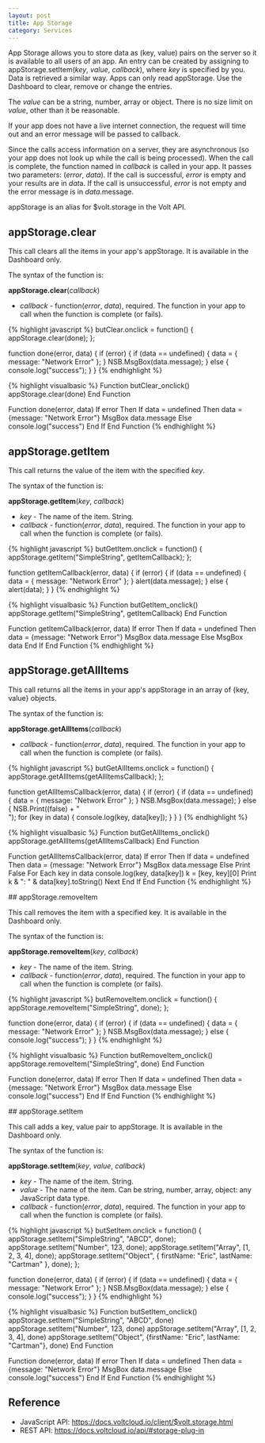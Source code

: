 ```yaml
---
layout: post
title: App Storage
category: Services
---
```


App Storage allows you to store data as (key, value) pairs on the server so it is available to all users of an app. An entry can be created by assigning to appStorage.setItem(*key*, *value*, *callback*), where *key* is specified by you. Data is retrieved a similar way. Apps can only read appStorage. Use the Dashboard to clear, remove or change the entries.

The *value* can be a string, number, array or object. There is no size limit on *value*, other than it be reasonable.

If your app does not have a live internet connection, the request will time out and an error message will be passed to callback.

Since the calls access information on a server, they are asynchronous (so your app does not look up while the call is being processed). When the call is complete, the function named in *callback* is called in your app. It passes two parameters: (*error*, *data*). If the call is successful, *error* is empty and your results are in *dat*a. If the call is unsuccessful, *error* is not empty and the error message is in *data*.message.

appStorage is an alias for $volt.storage in the Volt API.

## appStorage.clear

This call clears all the items in your app's appStorage. It is available in the Dashboard only.

The syntax of the function is:

**appStorage.clear**(*callback*)

* *callback* - function(*error*, *data*), required. The function in your app to call when the function is complete (or fails).

<div class="code-tabs" data-languages="JavaScript,BASIC">

{% highlight javascript %}
butClear.onclick = function() {
    appStorage.clear(done);
};

function done(error, data) {
    if (error) {
        if (data == undefined) {
            data = {
                message: "Network Error"
            };
        }
        NSB.MsgBox(data.message);
    } else {
        console.log("success");
    }
}
{% endhighlight %}

{% highlight visualbasic %}
Function butClear_onclick()
  appStorage.clear(done)
End Function

Function done(error, data)
  If error Then
    If data = undefined Then data = {message: "Network Error"}
    MsgBox data.message
  Else
    console.log("success")
  End If
End Function
{% endhighlight %}

</div>

## appStorage.getItem

This call returns the value of the item with the specified *key*.

The syntax of the function is:

**appStorage.getItem**(*key*, *callback*)

* *key* - The name of the item. String.
* *callback* - function(*error*, *data*), required. The function in your app to call when the function is complete (or fails).

<div class="code-tabs" data-languages="JavaScript,BASIC">

{% highlight javascript %}
butGetItem.onclick = function() {
    appStorage.getItem("SimpleString", getItemCallback);
};

function getItemCallback(error, data) {
    if (error) {
        if (data == undefined) {
            data = {
                message: "Network Error"
            };
        }
        alert(data.message);
    } else {
        alert(data);
    }
}
{% endhighlight %}

{% highlight visualbasic %}
Function butGetItem_onclick()
  appStorage.getItem("SimpleString", getItemCallback)
End Function

Function getItemCallback(error, data) 
  If error Then
    If data = undefined Then data = {message: "Network Error"}
    MsgBox data.message
  Else
    MsgBox data
  End If
End Function
{% endhighlight %}

</div>

## appStorage.getAllItems

This call returns all the items in your app's appStorage in an array of {key, value} objects.

The syntax of the function is:

**appStorage.getAllItems**(*callback*)

* *callback* - function(*error*, *data*), required. The function in your app to call when the function is complete (or fails).

<div class="code-tabs" data-languages="JavaScript,BASIC">

{% highlight javascript %}
butGetAllItems.onclick = function() {
    appStorage.getAllItems(getAllItemsCallback);
};

function getAllItemsCallback(error, data) {
    if (error) {
        if (data == undefined) {
            data = {
                message: "Network Error"
            };
        }
        NSB.MsgBox(data.message);
    } else {
        NSB.Print((false) + "<br>");
        for (key in data) {
            console.log(key, data[key]);
        }
    }
}
{% endhighlight %}

{% highlight visualbasic %}
Function butGetAllItems_onclick()
  appStorage.getAllItems(getAllItemsCallback)
End Function

Function getAllItemsCallback(error, data) 
  If error Then
    If data = undefined Then data = {message: "Network Error"}
    MsgBox data.message
  Else
    Print False
    For Each key in data
      console.log(key, data[key])
      k = [key, key][0]
      Print k & ": " & data[key].toString()
    Next
    End If
End Function
{% endhighlight %}

</div>
## appStorage.removeItem

This call removes the item with a specified key.  It is available in the Dashboard only.

The syntax of the function is:

**appStorage.removeItem**(*key*, *callback*)

* *key* - The name of the item. String.
* *callback* - function(*error*, *data*), required. The function in your app to call when the function is complete (or fails).

<div class="code-tabs" data-languages="JavaScript,BASIC">

{% highlight javascript %}
butRemoveItem.onclick = function() {
    appStorage.removeItem("SimpleString", done);
};

function done(error, data) {
    if (error) {
        if (data == undefined) {
            data = {
                message: "Network Error"
            };
        }
        NSB.MsgBox(data.message);
    } else {
        console.log("success");
    }
}
{% endhighlight %}

{% highlight visualbasic %}
Function butRemoveItem_onclick()
  appStorage.removeItem("SimpleString", done)
End Function

Function done(error, data)
  If error Then
    If data = undefined Then data = {message: "Network Error"}
    MsgBox data.message
  Else
    console.log("success")
  End If
End Function
{% endhighlight %}

</div>
## appStorage.setItem

This call adds a key, value pair to appStorage. It is available in the Dashboard only.

The syntax of the function is:

**appStorage.setItem**(*key*, *value*, *callback*)

* *key* - The name of the item. String.
* *value* - The name of the item. Can be string, number, array, object: any JavaScript data type.
* *callback* - function(*error*, *data*), required. The function in your app to call when the function is complete (or fails).

<div class="code-tabs" data-languages="JavaScript,BASIC">

{% highlight javascript %}
butSetItem.onclick = function() {
    appStorage.setItem("SimpleString", "ABCD", done);
    appStorage.setItem("Number", 123, done);
    appStorage.setItem("Array", [1, 2, 3, 4], done);
    appStorage.setItem("Object", {
        firstName: "Eric",
        lastName: "Cartman"
    }, done);
};

function done(error, data) {
    if (error) {
        if (data == undefined) {
            data = {
                message: "Network Error"
            };
        }
        NSB.MsgBox(data.message);
    } else {
        console.log("success");
    }
}
{% endhighlight %}

{% highlight visualbasic %}
Function butSetItem_onclick()
  appStorage.setItem("SimpleString", "ABCD", done)
  appStorage.setItem("Number", 123, done)
  appStorage.setItem("Array", [1, 2, 3, 4], done)
  appStorage.setItem("Object", {firstName: "Eric", lastName: "Cartman"}, done)
End Function

Function done(error, data)
  If error Then
    If data = undefined Then data = {message: "Network Error"}
    MsgBox data.message
  Else
    console.log("success")
  End If
End Function
{% endhighlight %}

</div>

## Reference

* JavaScript API: <https://docs.voltcloud.io/client/$volt.storage.html>
* REST API: <https://docs.voltcloud.io/api/#storage-plug-in>
